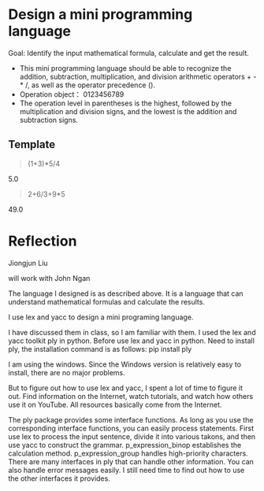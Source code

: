 # Design a mini programming language


Goal: Identify the input mathematical formula, calculate and get the result.

- This mini programming language should be able to recognize the addition, subtraction, multiplication, and division arithmetic operators + - * /, as well as the operator precedence ().
- Operation object： 0123456789
- The operation level in parentheses is the highest, followed by the multiplication and division signs, and the lowest is the addition and subtraction signs.

## Template

>(1+3)*5/4 

5.0

>2+6/3+9*5 

49.0




# Reflection
Jiongjun Liu

will work with John Ngan

The language I designed is as described above. It is a language that can understand mathematical formulas and calculate the results.

I use lex and yacc to design a mini programing language.

I have discussed them in class, so I am familiar with them. I used the lex and yacc toolkit ply in python. Before use lex and yacc in python. Need to install ply, the installation command is as follows:
pip install ply

I am using the windows. Since the Windows version is relatively easy to install, there are no major problems.

But to figure out how to use lex and yacc, I spent a lot of time to figure it out. Find information on the Internet, watch tutorials, and watch how others use it on YouTube. All resources basically come from the Internet.

The ply package provides some interface functions. As long as you use the corresponding interface functions, you can easily process statements. First use lex to process the input sentence, divide it into various takons, and then use yacc to construct the grammar. p_expression_binop establishes the calculation method. p_expression_group handles high-priority characters. There are many interfaces in ply that can handle other information. You can also handle error messages easily. I still need time to find out how to use the other interfaces it provides.

